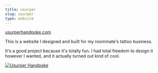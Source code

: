 ```yaml
---
title: usurper
slug: usurper
type: website
---
```


[usurperhandpoke.com](http://usurperhandpoke.com/)

This is a website I designed and built for my roommate's tattoo business.

It's a good project because it's totally fun. I had total freedom to design it however I wanted, and it actually turned out kind of cool.

[![Usurper Handpoke](/img/usurper.png)](http://usurperhandpoke.com/)

